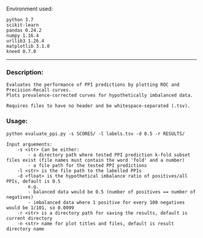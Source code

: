 Environment used:

    python 3.7  
    scikit-learn  
    pandas 0.24.2  
    numpy 1.16.4  
    urllib3 1.26.4  
    matplotlib 3.1.0  
    kneed 0.7.0  
___

### Description:  

    Evaluates the performance of PPI predictions by plotting ROC and Precision-Recall curves.
    Plots prevalence-corrected curves for hypothetically imbalanced data.
    
    Requires files to have no header and be whitespace-separated (.tsv).
    
### Usage:  

    python evaluate_ppi.py -s SCORES/ -l labels.tsv -d 0.5 -r RESULTS/
    
    Input arguements:
        -s <str> Can be either:
            - a directory path where tested PPI prediction k-fold subset files exist (file names must contain the word 'fold' and a number)
            - a file path for the tested PPI predictions
        -l <str> is the file path to the labelled PPIs
        -d <float> is the hypothetical imbalance ratio of positives/all PPIs, default is 0.5
            e.g.
            - balanced data would be 0.5 (number of positives == number of negatives)
            - imbalanced data where 1 positive for every 100 negatives would be 1/101, so 0.0099
        -r <str> is a directory path for saving the results, default is current directory
        -n <str> name for plot titles and files, default is result directory name 

